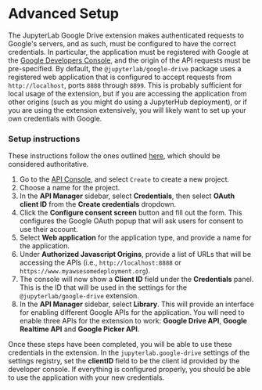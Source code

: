# Advanced Setup

The JupyterLab Google Drive extension makes authenticated requests to Google's servers,
and as such, must be configured to have the correct credentials.
In particular, the application must be registered with Google at the
[Google Developers Console](https://console.developers.google.com),
and the origin of the API requests must be pre-specified.
By default, the `@jupyterlab/google-drive` package uses a registered web application
that is configured to accept requests from `http://localhost`, ports `8888` through `8899`.
This is probably sufficient for local usage of the extension,
but if you are accessing the application from other origins
(such as you might do using a JupyterHub deployment),
or if you are using the extension extensively,
you will likely want to set up your own credentials with Google.

### Setup instructions
These instructions follow the ones outlined [here](https://developers.google.com/identity/sign-in/web/devconsole-project),
which should be considered authoritative.

1. Go to the [API Console](https://console.developers.google.com/projectselector/apis/library),
and select `Create` to create a new project.
2. Choose a name for the project.
3. In the **API Manager** sidebar, select **Credentials**, then select **OAuth client ID** from the **Create credentials** dropdown.
4. Click the **Configure consent screen** button and fill out the form. This configures the Google OAuth popup that will ask users for consent to use their account.
5. Select **Web application** for the application type, and provide a name for the application.
6. Under **Authorized Javascript Origins**, provide a list of URLs that will be accessing the APIs (i.e., `http://localhost:8888` or `https://www.myawsesomedeployment.org`).
7. The console will now show a **Client ID** field under the **Credentials** panel. This is the ID that will be used in the settings for the `@jupyterlab/google-drive` extension.
8. In the **API Manager** sidebar, select **Library**. This will provide an interface for enabling different Google APIs for the application. You will need to enable three APIs for the extension to work: **Google Drive API**, **Google Realtime API** and **Google Picker API**.

Once these steps have been completed, you will be able to use these credentials in the extension.
In the `jupyterlab.google-drive` settings of the settings registry, set the **clientID** field to be the client id provided by the developer console. If everything is configured properly, you should be able to use the application with your new credentials.
